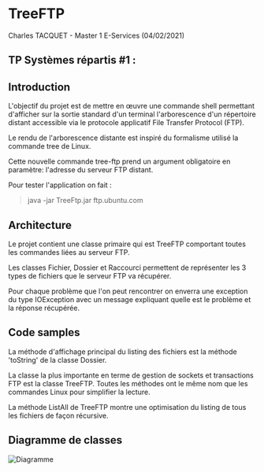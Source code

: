 # TreeFTP

Charles TACQUET - Master 1 E-Services (04/02/2021)

## TP Systèmes répartis #1 :

## Introduction

L'objectif du projet est de mettre en œuvre une commande shell permettant d'afficher sur la sortie standard d'un terminal l'arborescence d'un répertoire distant accessible via le protocole applicatif File Transfer Protocol (FTP). 

Le rendu de l'arborescence distante est inspiré du formalisme utilisé la commande tree de Linux.

Cette nouvelle commande tree-ftp prend un argument obligatoire en paramètre: l'adresse du serveur FTP distant. 

Pour tester l'application on fait :

> java -jar TreeFtp.jar ftp.ubuntu.com


## Architecture

Le projet contient une classe primaire qui est TreeFTP comportant toutes les commandes liées au serveur FTP.

Les classes Fichier, Dossier et Raccourci permettent de représenter les 3 types de fichiers que le serveur FTP va récupérer.

Pour chaque problème que l'on peut rencontrer on enverra une exception du type IOException avec un message expliquant quelle est le problème et la réponse récupérée.


## Code samples

La méthode d'affichage principal du listing des fichiers est la méthode 'toString' de la classe Dossier.

La classe la plus importante en terme de gestion de sockets et transactions FTP est la classe TreeFTP. Toutes les méthodes ont le même nom que les commandes Linux pour simplifier la lecture.

La méthode ListAll de TreeFTP montre une optimisation du listing de tous les fichiers de façon récursive.


## Diagramme de classes

![Diagramme](https://i.imgur.com/J67ubMA.png)
